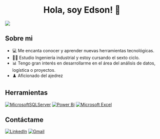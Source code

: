 <div align="center">
<h1 align="center">Hola, soy Edson! 👋</h1>
</div>
<img src="https://imgur.com/5Smn8w6.gif">

## Sobre mi
- 💻 Me encanta conocer y aprender nuevas herramientas tecnológicas.
- 👨‍🎓 Estudio Ingeniería industrial y estoy cursando el sexto ciclo.
- 📊 Tengo gran interés en desarrollarme en el área del análisis de datos, logística o proyectos.
- ♟️ Aficionado del ajedrez


## Herramientas 
[![MicrosoftSQLServer](https://img.shields.io/badge/Microsoft%20SQL%20Server-CC2927?style=for-the-badge&logo=microsoft%20sql%20server&logoColor=white)](https://www.microsoft.com/sql-server)
[![Power Bi](https://img.shields.io/badge/power_bi-F2C811?style=for-the-badge&logo=powerbi&logoColor=black)](https://powerbi.microsoft.com/)
[![Microsoft Excel](https://img.shields.io/badge/Microsoft_Excel-217346?style=for-the-badge&logo=microsoft-excel&logoColor=white)](https://www.microsoft.com/microsoft-365/excel)  



## Contáctame
[![LinkedIn](https://img.shields.io/badge/LinkedIn-0077B5?style=for-the-badge&logo=linkedin&logoColor=white)](https://www.linkedin.com/in/edson21/) 
[![Gmail](https://img.shields.io/badge/Gmail-D14836?style=for-the-badge&logo=gmail&logoColor=white)](mailto:edson.arias21@gmail.com)




